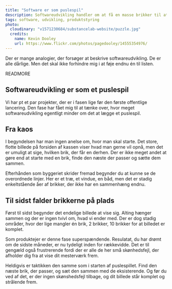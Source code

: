 ```yaml
---
title: "Software er som puslespil"
description: Softwareudvikling handler om at få en masse brikker til at hænge sammen
tags: software, udvikling, produktstyring
photo:
  cloudinary: "v1571230684/substancelab-website/puzzle.jpg"
  credits:
    name: Kevin Dooley
    url: https://www.flickr.com/photos/pagedooley/14555354976/
---
```


Der er mange analogier, der forsøger at beskrive softwareudvikling. De er alle dårlige. Men det skal ikke forhindre mig i at føje endnu én til listen.

READMORE

## Softwareudvikling er som et puslespil

Vi har pt et par projekter, der er i fasen lige før den første offentlige lancering. Den fase har fået mig til at tænke over, hvor meget softwareudvikling egentligt minder om det at lægge et puslespil.

## Fra kaos

I begyndelsen har man ingen anelse om, hvor man skal starte. Det store, flotte billede på forsiden af kassen viser hvad man gerne vil opnå, men det er umuligt at sige, hvilken brik, der får en derhen. Der er ikke meget andet at gøre end at starte med en brik, finde den næste der passer og sætte dem sammen.

Efterhånden som byggeriet skrider fremad begynder du at kunne se  de overordnede linjer. Her er et træ, et vindue, en båd, men det er stadig enkeltstående åer af brikker, der ikke har en sammenhæng endnu.

## Til sidst falder brikkerne på plads

Først til sidst begynder det endelige billede at vise sig. Alting hænger sammen og der er ingen tvivl om, hvad vi ender med. Der er dog stadig områder, hvor der lige mangler én brik, 2 brikker, 10 brikker for at billedet er komplet.

Som produktejer er denne fase superspændende. Resulatat, du har drømt om de sidste måneder, er nu tydeligt inden for rækkevidde. Det er til gengæld også frustrerende fordi der er alle de her små skønhedsfejl, der afholder dig fra at vise dit mesterværk frem.

Heldigvis er taktikken den samme som i starten af puslespillet. Find den næste brik, der passer, og sæt den sammen med de eksisterende. Og før du ved af det, er der ingen skønshedsfejl tilbage, og dit billede står komplet og strålende frem.

